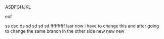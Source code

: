 ASDFGHJKL

eof

ss
dsd
ds
sd
sd
sd
sd
ffffffffff
lasr
now i have to change this and after going to change the same branch in the other side
new
new
new

